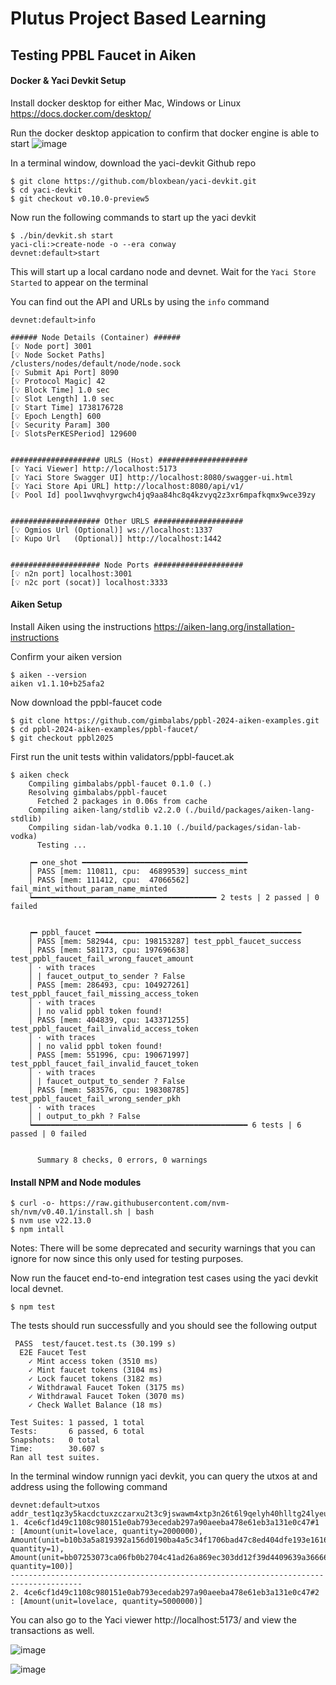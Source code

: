 # Plutus Project Based Learning 
## Testing PPBL Faucet in Aiken
#### Docker & Yaci Devkit Setup
Install docker desktop for either Mac, Windows or Linux 
https://docs.docker.com/desktop/

Run the docker desktop appication to confirm that docker engine is able to start
![image](https://github.com/user-attachments/assets/474deceb-3c0d-48b0-bab7-b3b0b94514b3)

In a terminal window, download the yaci-devkit Github repo
```
$ git clone https://github.com/bloxbean/yaci-devkit.git
$ cd yaci-devkit
$ git checkout v0.10.0-preview5
```

Now run the following commands to start up the yaci devkit
```
$ ./bin/devkit.sh start
yaci-cli:>create-node -o --era conway
devnet:default>start
```
This will start up a local cardano node and devnet.  Wait for the ```Yaci Store Started``` to appear on the terminal


You can find out the API and URLs by using the ```info``` command
```
devnet:default>info

###### Node Details (Container) ######
[💡 Node port] 3001
[💡 Node Socket Paths] 
/clusters/nodes/default/node/node.sock
[💡 Submit Api Port] 8090
[💡 Protocol Magic] 42
[💡 Block Time] 1.0 sec
[💡 Slot Length] 1.0 sec
[💡 Start Time] 1738176728
[💡 Epoch Length] 600
[💡 Security Param] 300
[💡 SlotsPerKESPeriod] 129600


#################### URLS (Host) ####################
[💡 Yaci Viewer] http://localhost:5173
[💡 Yaci Store Swagger UI] http://localhost:8080/swagger-ui.html
[💡 Yaci Store Api URL] http://localhost:8080/api/v1/
[💡 Pool Id] pool1wvqhvyrgwch4jq9aa84hc8q4kzvyq2z3xr6mpafkqmx9wce39zy


#################### Other URLS ####################
[💡 Ogmios Url (Optional)] ws://localhost:1337
[💡 Kupo Url   (Optional)] http://localhost:1442


#################### Node Ports ####################
[💡 n2n port] localhost:3001
[💡 n2c port (socat)] localhost:3333
```
#### Aiken Setup
Install Aiken using the instructions 
https://aiken-lang.org/installation-instructions

Confirm your aiken version
```
$ aiken --version
aiken v1.1.10+b25afa2
```

Now download the ppbl-faucet code
```
$ git clone https://github.com/gimbalabs/ppbl-2024-aiken-examples.git
$ cd ppbl-2024-aiken-examples/ppbl-faucet/
$ git checkout ppbl2025
```

First run the unit tests within validators/ppbl-faucet.ak
```
$ aiken check
    Compiling gimbalabs/ppbl-faucet 0.1.0 (.)
    Resolving gimbalabs/ppbl-faucet
      Fetched 2 packages in 0.06s from cache
    Compiling aiken-lang/stdlib v2.2.0 (./build/packages/aiken-lang-stdlib)
    Compiling sidan-lab/vodka 0.1.10 (./build/packages/sidan-lab-vodka)
      Testing ...

    ┍━ one_shot ━━━━━━━━━━━━━━━━━━━━━━━━━━━━━━━━━━━━━
    │ PASS [mem: 110811, cpu:  46899539] success_mint
    │ PASS [mem: 111412, cpu:  47066562] fail_mint_without_param_name_minted
    ┕━━━━━━━━━━━━━━━━━━━━━━━━━━━━━━━━━━━━━━━━━ 2 tests | 2 passed | 0 failed


    ┍━ ppbl_faucet ━━━━━━━━━━━━━━━━━━━━━━━━━━━━━━━━━━━━━━━━━━━━━━
    │ PASS [mem: 582944, cpu: 198153287] test_ppbl_faucet_success
    │ PASS [mem: 581173, cpu: 197696638] test_ppbl_faucet_fail_wrong_faucet_amount
    │ · with traces
    │ | faucet_output_to_sender ? False
    │ PASS [mem: 286493, cpu: 104927261] test_ppbl_faucet_fail_missing_access_token
    │ · with traces
    │ | no valid ppbl token found!
    │ PASS [mem: 404839, cpu: 143371255] test_ppbl_faucet_fail_invalid_access_token
    │ · with traces
    │ | no valid ppbl token found!
    │ PASS [mem: 551996, cpu: 190671997] test_ppbl_faucet_fail_invalid_faucet_token
    │ · with traces
    │ | faucet_output_to_sender ? False
    │ PASS [mem: 583576, cpu: 198308785] test_ppbl_faucet_fail_wrong_sender_pkh
    │ · with traces
    │ | output_to_pkh ? False
    ┕━━━━━━━━━━━━━━━━━━━━━━━━━━━━━━━━━━━━━━━━━━━━━━━━ 6 tests | 6 passed | 0 failed


      Summary 8 checks, 0 errors, 0 warnings

```

#### Install NPM and Node modules
```
$ curl -o- https://raw.githubusercontent.com/nvm-sh/nvm/v0.40.1/install.sh | bash
$ nvm use v22.13.0
$ npm intall
```

Notes: There will be some deprecated and security warnings that you can ignore for now since this only used for testing purposes.

Now run the faucet end-to-end integration test cases using the yaci devkit local devnet.
```
$ npm test
```

The tests should run successfully and you should see the following output
```
 PASS  test/faucet.test.ts (30.199 s)
  E2E Faucet Test
    ✓ Mint access token (3510 ms)
    ✓ Mint faucet tokens (3104 ms)
    ✓ Lock faucet tokens (3182 ms)
    ✓ Withdrawal Faucet Token (3175 ms)
    ✓ Withdrawal Faucet Token (3070 ms)
    ✓ Check Wallet Balance (18 ms)

Test Suites: 1 passed, 1 total
Tests:       6 passed, 6 total
Snapshots:   0 total
Time:        30.607 s
Ran all test suites.
```

In the terminal window runnign yaci devkit, you can query the utxos at and address using the following command
```
devnet:default>utxos addr_test1qz3y5kacdctuxzczarxu2t3c9jswawm4xtp3n26t6l9qelyh40hlltg24lyeuw9mk3e6p7fs58sv852zmp5suuk85s9qmzzvlm
1. 4ce6cf1d49c1108c980151e0ab793ecedab297a90aeeba478e61eb3a131e0c47#1 : [Amount(unit=lovelace, quantity=2000000), Amount(unit=b10b3a5a819392a156d0190ba4a5c34f1706bad47c8ed404dfe193e16163636573732d746f6b656e, quantity=1), Amount(unit=bb07253073ca06fb0b2704c41ad26a869ec303dd12f39d4409639a366661756365742d746f6b656e, quantity=100)]
--------------------------------------------------------------------------------------
2. 4ce6cf1d49c1108c980151e0ab793ecedab297a90aeeba478e61eb3a131e0c47#2 : [Amount(unit=lovelace, quantity=5000000)]
```

You can also go to the Yaci viewer http://localhost:5173/ and view the transactions as well.

![image](https://github.com/user-attachments/assets/871ee952-9945-4d79-9ad3-ad569252a911)

![image](https://github.com/user-attachments/assets/9c6c96e5-ae4b-4a92-8a81-54c97d47387f)


